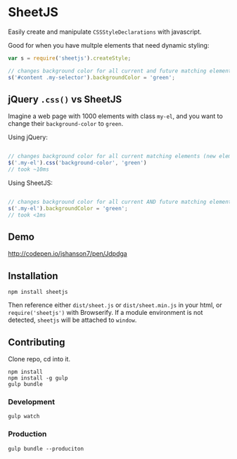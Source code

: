 # SheetJS

Easily create and manipulate `CSSStyleDeclarations` with javascript.

Good for when you have multple elements that need dynamic styling:

```javascript
var s = require('sheetjs').createStyle;

// changes background color for all current and future matching elements
s('#content .my-selector').backgroundColor = 'green';

```

## jQuery `.css()` vs SheetJS

Imagine a web page with 1000 elements with class `my-el`, and you want to change their `background-color` to `green`.

Using jQuery:

```javascript

// changes background color for all current matching elements (new elements will not be green)
$('.my-el').css('background-color', 'green')
// took ~10ms

```

Using SheetJS:

```javascript

// changes background color for all current AND future matching elements
s('.my-el').backgroundColor = 'green';
// took <1ms

```

## Demo

http://codepen.io/jshanson7/pen/Jdpdga

## Installation

`npm install sheetjs`

Then reference either `dist/sheet.js` or `dist/sheet.min.js` in your html, or `require('sheetjs')` with Browserify.  If a module environment is not detected, `sheetjs` will be attached to `window`.


## Contributing

Clone repo, cd into it.

```
npm install
npm install -g gulp
gulp bundle
```

### Development

```
gulp watch
```

### Production

```
gulp bundle --produciton
```
